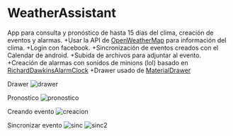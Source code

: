 # WeatherAssistant
App para consulta y pronóstico de hasta 15 días del clima, creación de eventos y alarmas.
+Usar la API de [OpenWeatherMap](http://openweathermap.org/)  para información del clima.
+Login con facebook.
+Sincronización de eventos creados con el Calendar de android.
+Subida de archivos para adjuntar al evento.
+Creación de alarmas con sonidos de minions (lol) basado en  [RichardDawkinsAlarmClock](https://github.com/annathehybrid/RichardDawkinsAlarmClock) 
+Drawer usado de [MaterialDrawer](https://github.com/mikepenz/MaterialDrawer) 


Drawer
![drawer](http://i.imgur.com/OVA1KKy.png)

Pronostico
![pronostico](http://i.imgur.com/meWAI9d.png)

Creando evento
![creacion](http://i.imgur.com/rqRG1AO.png)

Sincronizar evento
![sinc](http://i.imgur.com/sjyIxJB.png)
![sinc2](http://i.imgur.com/GnshYnE.jpg)


